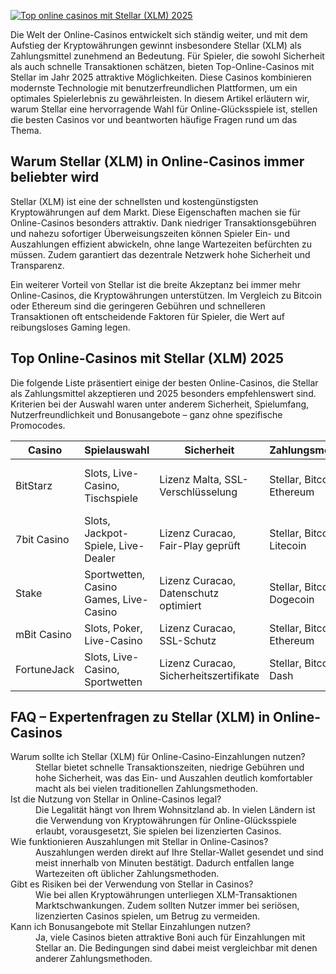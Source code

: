 [![Top online casinos mit Stellar (XLM) 2025](https://123-caf.pages.dev/gitsignup.png)](https://vrmoo.ru/Bt82HjjY)

<p>Die Welt der Online-Casinos entwickelt sich ständig weiter, und mit dem Aufstieg der Kryptowährungen gewinnt insbesondere Stellar (XLM) als Zahlungsmittel zunehmend an Bedeutung. Für Spieler, die sowohl Sicherheit als auch schnelle Transaktionen schätzen, bieten Top-Online-Casinos mit Stellar im Jahr 2025 attraktive Möglichkeiten. Diese Casinos kombinieren modernste Technologie mit benutzerfreundlichen Plattformen, um ein optimales Spielerlebnis zu gewährleisten. In diesem Artikel erläutern wir, warum Stellar eine hervorragende Wahl für Online-Glücksspiele ist, stellen die besten Casinos vor und beantworten häufige Fragen rund um das Thema.</p>  <h2>Warum Stellar (XLM) in Online-Casinos immer beliebter wird</h2> <p>Stellar (XLM) ist eine der schnellsten und kostengünstigsten Kryptowährungen auf dem Markt. Diese Eigenschaften machen sie für Online-Casinos besonders attraktiv. Dank niedriger Transaktionsgebühren und nahezu sofortiger Überweisungszeiten können Spieler Ein- und Auszahlungen effizient abwickeln, ohne lange Wartezeiten befürchten zu müssen. Zudem garantiert das dezentrale Netzwerk hohe Sicherheit und Transparenz.</p> <p>Ein weiterer Vorteil von Stellar ist die breite Akzeptanz bei immer mehr Online-Casinos, die Kryptowährungen unterstützen. Im Vergleich zu Bitcoin oder Ethereum sind die geringeren Gebühren und schnelleren Transaktionen oft entscheidende Faktoren für Spieler, die Wert auf reibungsloses Gaming legen.</p>  <h2>Top Online-Casinos mit Stellar (XLM) 2025</h2> <p>Die folgende Liste präsentiert einige der besten Online-Casinos, die Stellar als Zahlungsmittel akzeptieren und 2025 besonders empfehlenswert sind. Kriterien bei der Auswahl waren unter anderem Sicherheit, Spielumfang, Nutzerfreundlichkeit und Bonusangebote – ganz ohne spezifische Promocodes.</p>  <table> <thead> <tr> <th>Casino</th> <th>Spielauswahl</th> <th>Sicherheit</th> <th>Zahlungsmethoden</th> <th>Besonderheiten</th> </tr> </thead> <tbody> <tr> <td>BitStarz</td> <td>Slots, Live-Casino, Tischspiele</td> <td>Lizenz Malta, SSL-Verschlüsselung</td> <td>Stellar, Bitcoin, Ethereum</td> <td>Schnelle Auszahlungen, mehrsprachiger Support</td> </tr> <tr> <td>7bit Casino</td> <td>Slots, Jackpot-Spiele, Live-Dealer</td> <td>Lizenz Curacao, Fair-Play geprüft</td> <td>Stellar, Bitcoin, Litecoin</td> <td>Attraktive Spielturniere, VIP-Programm</td> </tr> <tr> <td>Stake</td> <td>Sportwetten, Casino Games, Live-Casino</td> <td>Lizenz Curacao, Datenschutz optimiert</td> <td>Stellar, Bitcoin, Dogecoin</td> <td>Breite Kryptounterstützung, Community-Features</td> </tr> <tr> <td>mBit Casino</td> <td>Slots, Poker, Live-Casino</td> <td>Lizenz Curacao, SSL-Schutz</td> <td>Stellar, Bitcoin, Ethereum</td> <td>Hohe RTP-Werte, tägliche Aktionen</td> </tr> <tr> <td>FortuneJack</td> <td>Slots, Live-Casino, Sportwetten</td> <td>Lizenz Curacao, Sicherheitszertifikate</td> <td>Stellar, Bitcoin, Dash</td> <td>Breite Auswahl an Krypto-Spielen, Mobile-freundlich</td> </tr> </tbody> </table>  <h2>FAQ – Expertenfragen zu Stellar (XLM) in Online-Casinos</h2> <dl> <dt>Warum sollte ich Stellar (XLM) für Online-Casino-Einzahlungen nutzen?</dt> <dd>Stellar bietet schnelle Transaktionszeiten, niedrige Gebühren und hohe Sicherheit, was das Ein- und Auszahlen deutlich komfortabler macht als bei vielen traditionellen Zahlungsmethoden.</dd>  <dt>Ist die Nutzung von Stellar in Online-Casinos legal?</dt> <dd>Die Legalität hängt von Ihrem Wohnsitzland ab. In vielen Ländern ist die Verwendung von Kryptowährungen für Online-Glücksspiele erlaubt, vorausgesetzt, Sie spielen bei lizenzierten Casinos.</dd>  <dt>Wie funktionieren Auszahlungen mit Stellar in Online-Casinos?</dt> <dd>Auszahlungen werden direkt auf Ihre Stellar-Wallet gesendet und sind meist innerhalb von Minuten bestätigt. Dadurch entfallen lange Wartezeiten oft üblicher Zahlungsmethoden.</dd>  <dt>Gibt es Risiken bei der Verwendung von Stellar in Casinos?</dt> <dd>Wie bei allen Kryptowährungen unterliegen XLM-Transaktionen Marktschwankungen. Zudem sollten Nutzer immer bei seriösen, lizenzierten Casinos spielen, um Betrug zu vermeiden.</dd>  <dt>Kann ich Bonusangebote mit Stellar Einzahlungen nutzen?</dt> <dd>Ja, viele Casinos bieten attraktive Boni auch für Einzahlungen mit Stellar an. Die Bedingungen sind dabei meist vergleichbar mit denen anderer Zahlungsmethoden.</dd> </dl>
